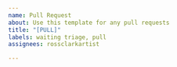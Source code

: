 ```yaml
---
name: Pull Request
about: Use this template for any pull requests
title: "[PULL]"
labels: waiting triage, pull
assignees: rossclarkartist

---
```



